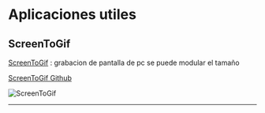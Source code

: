
# Aplicaciones utiles

## ScreenToGif
[ScreenToGif](https://www.screentogif.com/) : grabacion de pantalla de pc se puede modular el tamaño

[ScreenToGif Github](https://github.com/NickeManarin/ScreenToGif)

![ScreenToGif](https://camo.githubusercontent.com/5514cc82c0b8d51f5e27e48b7fe3cd1d0d3c571f668f1f2f5dd5d13ffaffcf37/68747470733a2f2f7777772e73637265656e746f6769662e636f6d2f6d656469612f456469746f722e676966)

---


